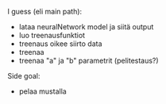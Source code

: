 I guess (eli main path):
- lataa neuralNetwork model ja siitä output
- luo treenausfunktiot
- treenaus oikee siirto data
- treenaa
- treenaa "a" ja "b" parametrit (pelitestaus?)

Side goal:
- pelaa mustalla